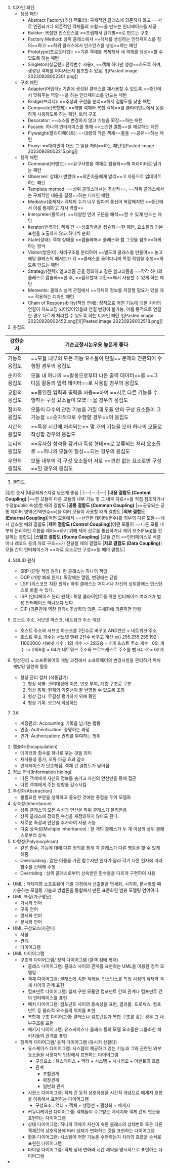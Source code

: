 1. 디자인 패턴
	- 생성 패턴
		- Abstract Factory(추상 팩토리): 구체적인 클래스에 의존하지 않고 ==서로 연관되거나 의존적인 객체들의 조합==을 만드는 인터페이스를 제공
		- Builder: 복잡한 인스턴스를 ==조립해서 단계별==로 만드는 구조
		- Factory Method: 상위 클래스에서 ==객체를 생성하는 인터페이스를 정의==하고 ==하위 클래스에서 인스턴스를 생성==하는 패턴
		- Prototype(프로토타입): ==기존 객체를 복제해서 새 객체를 생성==할 수 있도록 하는 패턴
		- Singleton(싱글턴): 전역변수 사용x, ==객체 하나만 생성==하도록 하며, 생성된 객체를 어디서든지 참조할수 있음. ![[Pasted image 20230928002301.png]]
	- 구조 패턴
		- Adapter(어댑터): 기존에 생성된 클래스를 재사용할 수 있도록 ==중간에서 맞춰주는 역할==을 하는 인터페이스를 만드는 패턴
		- Bridge(브리지): ==추상과 구현을 분리==해서 결합도를 낮춘 패턴
		- Composite(복합체): ==개별 객체와 복합 객체==를 클라이언트에서 동일하게 사용하도록 하는 패턴, 트리 구조
		- Decorator: ==소스를 변경하지 않고 기능을 확장==하는 패턴
		- Facade: 하나의 인터페이스를 통해 ==느슨한 결합==을 제공하는 패턴
		- Flyweight(플라이웨이트): ==대량의 작은 객체==들을 ==공유==하는 패턴
		- Proxy: ==대리인이 대신 그 일을 처리==하는 패턴![[Pasted image 20230928002215.png]]
	- 행위 패턴
		- Command(커맨드): ==요구사항을 객체로 캡슐화==해 파라미터로 넘기는 패턴
		- Observer: 상태가 변할때 ==의존자들에게 알리==고 자동으로 업데이트하는 패턴
		- Templete method: ==상위 클래스에서는 추상적==, ==하위 클래스에서는 구체적인 내용을 결정==하는 디자인 패턴
		- Mediator(중재자): 객체의 수가 너무 많아져 통신이 복잡해지면 ==중간에서 이를 통제하고 지시 역할==
		- Interpreter(통역사): ==다양한 언어 구문을 해석==할 수 있게 만드는 패턴
		- Iterator(반복자): 객체 간 ==상호작용을 캡슐화==한 패턴, 요소들의 기본 표현을 노출하지 않고 하나씩 순회
		- State(상태): 객체 상태를 ==캡슐화해서 클래스화 함 그것을 참조==하게 하는 방식
		- Visitor(방문자): 처리구조를 분리하여 ==별도의 클래스를 만들어== 놓고 해당 클래스의 메서드가 각 ==클래스를 돌아다니며 특정 작업을 수행==하도록 만드는 패턴
		- Strategy(전략): 알고리즘 군을 정의하고 같은 알고리즘을 ==각각 하나의 클래스로 캡슐화==한 후, ==필요할때 교환==해서 사용할 수 있게 하는 패턴
		- Memento: 클래스 설계 관점에서 ==객체의 정보를 저장할 필요가 있을 때== 적용하는 디자인 패턴
		- Chain of Responsibility(책임 연쇄): 정적으로 어떤 기능에 대한 처리의 연결이 하드코딩 되어있어있을떄 연결 변경이 불가능, 이를 동적으로 연결한 경우 다르게 처리할 수 있도록 하는 디자인 패턴 ![[Pasted image 20230928002452.png]]![[Pasted image 20230928002518.png]]
2. 응집도 

| 강한순서  |  기순교절시논우응 높은게 좋다 |
|---|---|
|기능적 응집도  |==모듈 내부의 모든 기능 요소들이 단일== 문제와 연관되어 수행될 경우의 응집도|
|순차적 응집도  |모듈 내 하나의 ==활동으로부터 나온 출력 데이터==를 ==그 다음 활동의 입력 데이터==로 사용할 경우의 응집도|
|교환적 응집도  |==동일한 입력과 출력을 사용==하여 ==서로 다른 기능을 수행하는 구성 요소들이 모였==을 경우의 응집도|
|절차적 응집도  |모듈이 다수의 관련 기능을 가질 때 모듈 안의 구성 요소들이 그 기능을 ==순차적으로 수행할 경우==의 응집도|
|시간적 응집도  |==특정 시간에 처리되는== 몇 개의 기능을 모아 하나의 모듈로 작성할 경우의 응집도|
|논리적 응집도  |==유사한 성격을 갖거나 특정 형태==로 분류되는 처리 요소들로 ==하나의 모듈이 형성==되는 경우의 응집도|
|우연적 응집도  |모듈 내부의 각 구성 요소들이 서로 ==관련 없는 요소로만 구성==된 경우의 응집도|

3. 결합도 

|강한 순서 |내공외제스자결 낮은게 좋음 |
|---|---|---|
|**내용 결합도 (Content Coupling)** |==한 모듈이 다른 모듈의 내부 기능 및 그 내부 자료==를 직접 참조하거나 수정(public 속성)할 때의 결합도
|**공통 결합도 (Common Coupling)**  |==공유되는 공통 데이터 영역(전역변수==)을 여러 모듈이 사용할 때의 결합도
|**외부 결합도 (External Coupling)**|어떤 모듈에서 ==선언한 데이터(변수)를 외부의 다른 모듈==에서 참조할 때의 결합도
|**제어 결합도 (Control Coupling)**|어떤 모듈이 ==다른 모듈 내부의 논리적인 흐름을 제어==하기 위해 제어 신로를 통신하거나 제어 요소(Flag)를 전달하는 결합도|
|**스탬프 결합도 (Stamp Coupling)** |모듈 간의 ==인터페이스로 배열이나 레코드 등의 자료 구조==가 전달될 때의 결합도
|**자료 결합도 (Data Coupling)**|모듈 간의 인터페이스가 ==자료 요소로만 구성==될 때의 결합도|

4. SOLID 원칙
	- SRP (단일 책임 원칙): 한 클래스는 하나의 책임
	- OCP (개방 폐쇄 원칙): 확장에는 열림, 변경에는 닫힘
	- LSP (리스코프 치환 원칙): 하위 클래스는 어디서나 자신의 상위클래스 인스턴스로 바꿀 수 있다.
	- ISP (인터페이스 분리 원칙): 특정 클라이언트를 위한 인터페이스 여러개가 범용 인터페이스 하나보다 낫다.
	- DIP (의존관계 역전 원칙): 추상화의 의존, 구체화에 의존하면 안됨

5. 호스트 주소, 서브넷 마스크, 네트워크 주소 계산
	- 호스트 주소와 서브넷 마스크를 2진수로 바꾸고 AND연산 = 네트워크 주소
	- 호스트 주소 개수는 서브넷 맨뒤 2진수 바꾸고 계산
	  ex) 255.255.255.192 : 11000000 
	  서브넷 개수 : 1의 개수 -> 2의2승 = 4개
	  호스트 주소 개수 : 0의 개수 -> 2의6승 = 64개
	  네트워크 주소와 브로드캐스트 주소를 뺀 64 -2 = 62개

6. 형상관리
	↘️ 소프트웨어의 개발 과정에서 소프트웨어의 변경사항을 관리하기 위해 개발된 일련의 활동
	- 형상 관리 절차 (식통감기)
		1. 형상 식별: 관리대상에 이름, 번호 부여, 계층 구조로 구분
		2. 형상 통제: 현재의 기준선이 잘 반영될 수 있도록 조정
		3. 형상 감사: 무결성 평가하기 위해 확인
		4. 형상 기록: 보고서 작성하는

7. 3A
	- 계정관리: Accounting: 기록을 남기는 활동
	- 인증: Authentication: 증명하는 과정
	- 인가: Authorization: 권리를 부여하는 행위

1) 캡슐화(Encapsulation)  
	- 데이터와 함수를 하나로 묶는 것을 의미  
	- 재사용성 증가, 오류 파급 효과 감소  
	- 인터페이스가 단순해짐, 객체 간 결합도가 낮아짐  
2) 정보 은닉(Information hiding)  
	- 다른 객체에게 자신의 정보를 숨기고 자신의 연산만을 통해 접근  
	- 다른 객체에게 주는 영향을 감소시킴  
3) 추상화(Abstraction)  
	- 불필요한 부분을 생략하고 중요한 것에만 중점을 두어 모델화  
4) 상속성(Inheritance)  
	- 상위 클래스의 모든 속성과 연산을 하위 클래스가 물려받음  
	- 상위 클래스에 정의된 속성을 재정의하지 않아도 된다.  
	- 새로운 속성과 연산을 추가하여 사용 가능  
	- 다중 상속성(Multiple Inheritance) : 한 개의 클래스가 두 개 이상의 상위 클래스로부터 상속  
5) 다형성(Polymorphism)  
	- 같은 함수, 기능에 대해 다른 정의를 통해 각 클래스가 다른 행동을 할 수 있게 해줌  
	- Overloading : 같은 이름을 가진 함수지만 인자가 달라 각기 다른 인자에 따라 함수를 선택해 수행  
	- Overriding : 상위 클래스로부터 상속받은 함수들을 다르게 구현하여 사용

- UML : 객체지향 소프트웨어 개발 과정에서 산출물을 명세화, 시각화, 문서화할 때 사용하는 모델링 기술과 방법론을 통합해서 만든 표준화된 범용 모델링 언어이다.
- UML 특징(가구명문)
	- 가시화 언어
	- 구축 언어
	- 명세화 언어
	- 문서화 언어
- UML 구성요소(사관다)
	- 사물
	- 관계
	- 다이어그램
- UML 다이어그램
	- 구조적 다이어그램/ 정적 다이어그램 (클객 컴배 복패)
		- 클래스 다이어그램: 클래스 사이의 관계를 표현하는 UML을 이용한 정적 모델링
		- 객체 다이어그램: 클래스에 속한 객체들, 인스턴스를 특정 시점의 객채와 객체 사이의 관계 표현
		- 컴포넌트 다이어그램: 실제 구현 모듈인 컴포넌트 간의 관계나 컴포넌트 간의 인터페이스를 표현
		- 배치 다이어그램: 컴포넌트 사이의 종속성을 표현, 결과물, 프로세스, 컴포넌트 등 물리적 요소들의 위치를 표현
		- 복합체 구조 다이어그램: 클래스나 컴포넌트가 복합 구조를 갖는 경우 그 내부구조를 표현
		- 패키지 다이어그램: 유스케이스나 클래스 등의 모델 요소들은 그룹화한 패키지들의 관계를 표현
	- 행위적 다이어그램/ 동적 다이어그램 (유시커 상활타)
		- 유스케이스 다이어그램: 시스템이 제공하고 있는 기능과 그와 관련된 외부 요소들을 사용자의 입장에서 표현하는 다이어그램
			- 구성요소 : 유스케이스  + 액터 + 시스템 + 시나리오 + 이벤트의 흐름
			- 관계
				- 포함관계
				- 확장관계
				- 일반화 관계
		- 시퀀스 다이어그램: 객체 간 동적 상호작용을 시간적 개념으로 메세지 흐름을 이용해서 표현하는 다이어그램
			- 구성요소 : 액터 + 객체 + 생명선 + 활성화 + 메세지
		- 커뮤니케이션 다이어그램: 객체들이 주고받는 메세지와 객체 간의 연관을 표현하는 다이어그램
		- 상태 다이어그램: 하나의 객체가 자신이 속한 클래스의 상태변화 혹은 다른 객체간의 상호작용에 따라 상태가 변화하는 것을 표현하는 다이어그램
		- 활동 다이어그램: 시스템이 어떤 기능을 수행하는지 처리의 흐름을 순서로 표현한 다이어그램
		- 타이밍 다이어그램: 객체 상태 변화와 시간 제약을 명시적으로 표현하는 다이어그램
- 